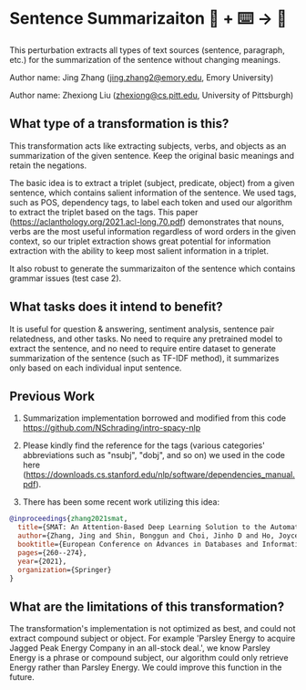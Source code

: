 # Sentence Summarizaiton 🦎  + ⌨️ → 🐍
This perturbation extracts all types of text sources (sentence, paragraph, etc.) for the summarization of the sentence without changing meanings. 

Author name: Jing Zhang (jing.zhang2@emory.edu, Emory University)

Author name: Zhexiong Liu (zhexiong@cs.pitt.edu, University of Pittsburgh)

## What type of a transformation is this?
This transformation acts like extracting subjects, verbs, and objects as an summarization of the given sentence. Keep the original basic meanings and retain the negations. 

The basic idea is to extract a triplet (subject, predicate, object) from a given sentence, which contains salient information of the sentence. We used tags, such as POS, dependency tags, to label each token and used our algorithm to extract the triplet based on the tags. This paper (https://aclanthology.org/2021.acl-long.70.pdf) demonstrates that nouns, verbs are the most useful information regardless of word orders in the given context, so our triplet extraction shows great potential for information extraction with the ability to keep most salient information in a triplet.

It also robust to generate the summarizaiton of the sentence which contains grammar issues (test case 2).

## What tasks does it intend to benefit?
It is useful for question & answering, sentiment analysis, sentence pair relatedness, and other tasks. No need to require any pretrained model to extract the sentence, and no need to require entire dataset to generate 
summarization of the sentence (such as TF-IDF method), it summarizes only based on each individual input sentence.

## Previous Work
1) Summarization implementation borrowed and modified from this code https://github.com/NSchrading/intro-spacy-nlp

2) Please kindly find the reference for the tags (various categories' abbreviations such as "nsubj", "dobj", and so on) we used in the code here (https://downloads.cs.stanford.edu/nlp/software/dependencies_manual.pdf).

3) There has been some recent work utilizing this idea:
```bibtex
@inproceedings{zhang2021smat,
  title={SMAT: An Attention-Based Deep Learning Solution to the Automation of Schema Matching},
  author={Zhang, Jing and Shin, Bonggun and Choi, Jinho D and Ho, Joyce C},
  booktitle={European Conference on Advances in Databases and Information Systems},
  pages={260--274},
  year={2021},
  organization={Springer}
}
```
## What are the limitations of this transformation?
The transformation's implementation is not optimized as best, and could not extract compound subject or object. For example 'Parsley Energy to acquire Jagged Peak Energy Company in an all-stock deal.', we know Parsley Energy is a phrase or compound subject, our algorithm could only retrieve Energy rather than Parsley Energy. We could improve this function in the future.
